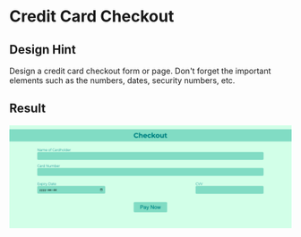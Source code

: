 # Credit Card Checkout

## Design Hint
Design a credit card checkout form or page. Don't forget the important elements such as the numbers, dates, security numbers, etc.

## Result
![Credit Card Checkout Form](Credit-Card-Checkout.png "Credit Card")
